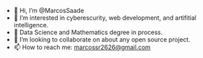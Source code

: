 - 👋 Hi, I’m @MarcosSaade
- 👀 I’m interested in cyberescurity, web development, and artifitial intelligence.
- 🌱 Data Science and Mathematics degree in process. 
- 💞️ I’m looking to collaborate on about any open source project. 
- 📫 How to reach me: marcossr2626@gmail.com
